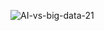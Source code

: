 ![AI-vs-big-data-21](https://s3.amazonaws.com/cbi-research-portal-uploads/2017/11/30152709/AI-vs-big-data-21.png)
